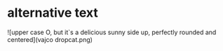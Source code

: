 # alternative text

![upper case O, but it`s a delicious sunny side up, perfectly rounded and centered](vajco dropcat.png)

